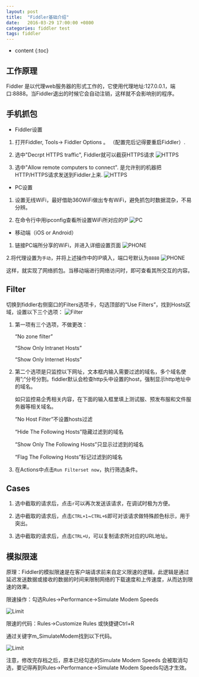 ```yaml
---
layout: post
title:  "Fiddler基础介绍"
date:   2016-03-29 17:00:00 +0800
categories: fiddler test
tags: fiddler
---
```

* content
{:toc}

## 工作原理
  Fiddler 是以代理web服务器的形式工作的，它使用代理地址:127.0.0.1，端口:8888。当Fiddler退出的时候它会自动注销，这样就不会影响别的程序。


## 手机抓包

* Fiddler设置

1. 打开Fiddler,     Tools-> Fiddler Options 。  （配置完后记得要重启Fiddler）.

2. 选中"Decrpt HTTPS traffic",    Fiddler就可以截获HTTPS请求
![HTTPS](/images/2016/03/29/fiddler_setting_https.jpg)
3. 选中"Allow remote computers to connect".  是允许别的机器把HTTP/HTTPS请求发送到Fiddler上来.
![HTTPS](/images/2016/03/29/fiddler_setting_connections.jpg)

* PC设置

1. 设置无线WiFi，最好借助360WiFi做出专有WiFi，避免抓包时数据混杂，不易分辨。

2. 在命令行中用ipconfig查看所设置WiFi所对应的IP
![PC](/images/2016/03/29/fiddler_wifi.jpg)

* 移动端（iOS or Android）

1. 链接PC端所分享的WiFi，并进入详细设置页面
![PHONE](/images/2016/03/29/fiddler_phone_setting.jpg)

2.将代理设置为`手动`，并将上述操作中的IP填入，端口号默认为`8888`
![PHONE](/images/2016/03/29/fiddler_phone_agent.jpg)

这样，就实现了网络抓包。当移动端进行网络访问时，即可查看其所交互的内容。

## Filter

切换到fiddler右侧窗口的Filters选项卡，勾选顶部的“Use Filters”，找到Hosts区域，设置以下三个选项：
![Filter](/images/2016/03/29/fiddler_filter.png)

1. 第一项有三个选项，不做更改：

    “No zone filter”
  
    “Show Only Intranet Hosts”
  
    “Show Only Internet Hosts”

2. 第二个选项是只监控以下网址，文本框内输入需要过滤的域名，多个域名使用”;“分号分割。fiddler默认会检查http头中设置的host，强制显示http地址中的域名。

    如只监控易企秀相关内容，在下面的输入框里填上测试服、预发布服和文件服务器等相关域名。

    “No Host Filter”不设置hosts过滤
  
    “Hide The Following Hosts”隐藏过滤到的域名
  
    “Show Only The Following Hosts”只显示过滤到的域名
  
    “Flag The Following Hosts”标记过滤到的域名

3. 在Actions中点击`Run Filterset now`，执行筛选条件。

## Cases

1. 选中截取的请求后，点击`r`可以再次发送该请求，在调试时极为方便。

2. 选中截取的请求后，点击`CTRL+1`~`CTRL+6`即可对该请求做特殊颜色标示，用于突出。

3. 选中截取的请求后，点击`CTRL+U`，可以复制请求所对应的URL地址。

## 模拟限速

原理：Fiddler的模拟限速是在客户端请求前来自定义限速的逻辑，此逻辑是通过延迟发送数据或接收的数据的时间来限制网络的下载速度和上传速度，从而达到限速的效果。

限速操作：勾选Rules->Performance->Simulate Modem Speeds

![Limit](/images/2016/03/29/fiddler_limit_choice.png)

限速的代码：Rules->Customize Rules 或快捷键Ctrl+R

通过关键字m_SimulateModem找到以下代码。

![Limit](/images/2016/03/29/fiddler_limit_script.png)

注意，修改完存档之后，原本已经勾选的Simulate Modem Speeds 会被取消勾选，要记得再到Rules->Performance->Simulate Modem Speeds勾选才生效。